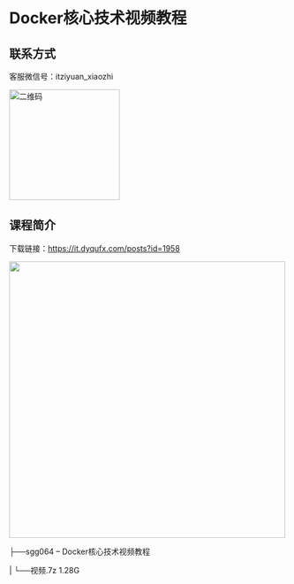 # Docker核心技术视频教程

## 联系方式

客服微信号：itziyuan_xiaozhi

<img src="https://ziyuanyun.oss-cn-guangzhou.aliyuncs.com/common/20240614073449/666b82192834a.jpg" width="200" height="200" alt="二维码">

## 课程简介

下载链接：https://it.dyqufx.com/posts?id=1958

<img src="https://ziyuanyun.oss-cn-guangzhou.aliyuncs.com/yun/20240515183614/6644901e3f664.jpg" width="500" alt="">

  ├──sgg064 &#8211; Docker核心技术视频教程

 | └──视频.7z 1.28G

  